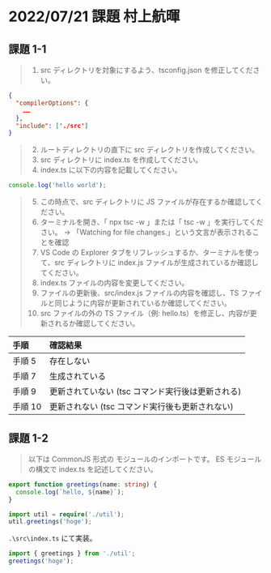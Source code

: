 # 2022/07/21 課題 村上航暉

## 課題 1-1

> 1. src ディレクトリを対象にするよう、tsconfig.json を修正してください。

```JSON
{
  "compilerOptions": {
    ……
  },
  "include": ['./src']
}
```

> 2. ルートディレクトリの直下に src ディレクトリを作成してください。
> 3. src ディレクトリに index.ts を作成してください。
> 4. index.ts に以下の内容を記載してください。

```TypeScript
console.log('hello world');
```

> 5. この時点で、src ディレクトリに JS ファイルが存在するか確認してください。
> 6. ターミナルを開き、「 npx tsc -w 」または「 tsc -w 」を実行してください。
>    → 「Watching for file changes.」という文言が表示されることを確認
> 7. VS Code の Explorer タブをリフレッシュするか、ターミナルを使って、src ディレクトリに index.js ファイルが生成されているか確認してください。
> 8. index.ts ファイルの内容を変更してください。
> 9. ファイルの更新後、src/index.js ファイルの内容を確認し、TS ファイルと同じように内容が更新されているか確認してください。
> 10. src ファイルの外の TS ファイル（例: hello.ts）を修正し、内容が更新されるか確認してください。

| 手順    | 確認結果                                          |
| :------ | :------------------------------------------------ |
| 手順 5  | 存在しない                                        |
| 手順 7  | 生成されている                                    |
| 手順 9  | 更新されていない (tsc コマンド実行後は更新される) |
| 手順 10 | 更新されない (tsc コマンド実行後も更新されない)   |

## 課題 1-2

> 以下は CommonJS 形式の モジュールのインポートです。
> ES モジュールの構文で index.ts を記述してください。

```TypeScript:util.ts
export function greetings(name: string) {
  console.log(`hello, ${name}`);
}
```

```TypeScript:index.ts
import util = require('./util');
util.greetings('hoge');
```

`.\src\index.ts` にて実装。

```TypeScript:index.ts
import { greetings } from './util';
greetings('hoge');
```
